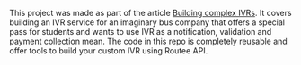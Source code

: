 This project was made as part of the article [Building complex IVRs](https://medium.com/@jawbfl/building-complex-ivrs-63d1b59b2f61). It covers building an IVR service for an imaginary bus company that offers a special pass for students and wants to use IVR as a notification, validation and payment collection mean. The code in this repo is completely reusable and offer tools to build your custom IVR using Routee API.
